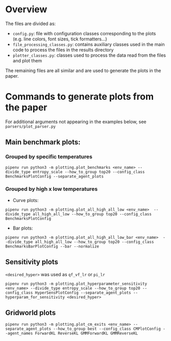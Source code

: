# Overview

The files are divided as:
- `config.py`: file with configuration classes corresponding to the plots (e.g. line colors, font sizes, tick formatters...)
- `file_processing_classes.py`: contains auxiliary classes used in the main code to process the files in the results directory
- `plotter_classes.py`: classes used to process the data read from the files and plot them

The remaining files are all similar and are used to generate the plots in the paper.

# Commands to generate plots from the paper
For additional arguments not appearing in the examples below, see `parsers/plot_parser.py`
## Main benchmark plots:

### Grouped by specific temperatures
````
pipenv run python3 -m plotting.plot_benchmarks <env_name> --divide_type entropy_scale --how_to_group top20 --config_class BenchmarksPlotConfig --separate_agent_plots
````

### Grouped by high x low temperatures

- Curve plots:
````
pipenv run python3 -m plotting.plot_all_high_all_low <env_name>  --divide_type all_high_all_low --how_to_group top20 --config_class BenchmarksPlotConfig
````
- Bar plots:
````
pipenv run python3 -m plotting.plot_all_high_all_low_bar <env_name>  --divide_type all_high_all_low --how_to_group top20 --config_class BenchmarksBarPlotConfig --bar --normalize
````

## Sensitivity plots
`<desired_hyper>` was used as `qf_vf_lr` or `pi_lr` 
````
pipenv run python3 -m plotting.plot_hyperparameter_sensitivity <env_name> --divide_type entropy_scale --how_to_group top20 --config_class HyperSensPlotConfig --separate_agent_plots --hyperparam_for_sensitivity <desired_hyper>
````

## Gridworld plots
````
pipenv run python3 -m plotting.plot_cm_exits <env_name> --separate_agent_plots --how_to_group best --config_class CMPlotConfig --agent_names ForwardKL ReverseKL GMMForwardKL GMMReverseKL
````